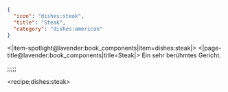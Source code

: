 ```json
{
  "icon": "dishes:steak",
  "title": "Steak",
  "category": "dishes:american"
}
```

<|item-spotlight@lavender:book_components|item=dishes:steak|>
<|page-title@lavender:book_components|title=Steak|>
Ein sehr berühmtes Gericht.

;;;;;

<recipe;dishes:steak>

